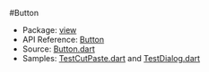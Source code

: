 #Button

* Package: [view](api:)
* API Reference: [Button](api:view)
* Source: [Button.dart](source:client/view/src)
* Samples: [TestCutPaste.dart](source:samples/test) and [TestDialog.dart](source:samples/test)